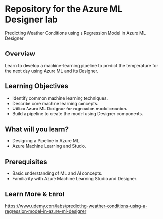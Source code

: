 # Repository for the Azure ML Designer lab

Predicting Weather Conditions using a Regression Model in Azure ML Designer

## Overview
Learn to develop a machine-learning pipeline to predict the temperature for the next day using Azure ML and its Designer.

## Learning Objectives
- Identify common machine learning techniques.
- Describe core machine learning concepts.
- Utilize Azure ML Designer for regression model creation.
- Build a pipeline to create the model using Designer components.

## What will you learn?
- Designing a Pipeline in Azure ML.
- Azure Machine Learning and Studio.

## Prerequisites
- Basic understanding of ML and AI concepts.
- Familiarity with Azure Machine Learning Studio and Designer.

## Learn More & Enrol
https://www.udemy.com/labs/predicting-weather-conditions-using-a-regression-model-in-azure-ml-designer
